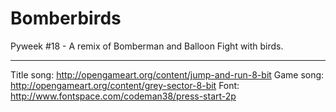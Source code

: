 Bomberbirds
===========

Pyweek #18 - A remix of Bomberman and Balloon Fight with birds.

----

Title song: http://opengameart.org/content/jump-and-run-8-bit
Game song: http://opengameart.org/content/grey-sector-8-bit
Font: http://www.fontspace.com/codeman38/press-start-2p
